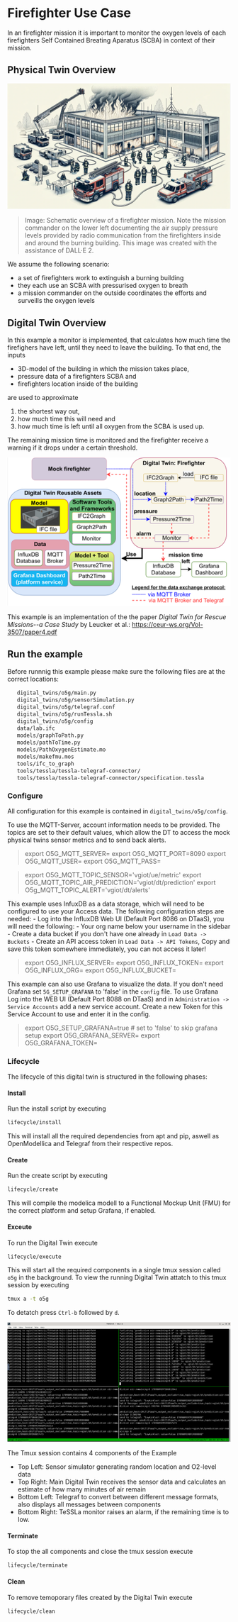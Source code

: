 # Firefighter Use Case
In an firefighter mission it is important to monitor the oxygen levels of each firefighters Self Contained Breating Aparatus (SCBA) in context of their mission. 


## Physical Twin Overview
![](img/o5g_physical_twin_overview.png)
> Image: Schematic overview of a firefighter mission. Note the mission commander on the lower left documenting the air supply pressure levels provided by radio communication from the firefighters inside and around the burning building. This image was created with the assistance of DALL·E 2.


We assume the following scenario:
* a set of firefighters work to extinguish a burning building
* they each use an SCBA with pressurised oxygen to breath
* a mission commander on the outside coordinates the efforts and surveills the oxygen levels

## Digital Twin Overview
In this example a monitor is implemented, that calculates how much time the firefighers have left, until they need to leave the building. To that end, the inputs 
* 3D-model of the building in which the mission takes place, 
* pressure data of a firefighters SCBA and 
* firefighters location inside of the building 

are used to approximate
1) the shortest way out,
2) how much time this will need and
3) how much time is left until all oxygen from the SCBA is used up.

The remaining mission time is monitored and the firefighter receive a warning if it drops under a certain threshold. 


![](img/o5g_digital_twin_architecture.png)



This example is an implementation of the the paper _Digital Twin for Rescue Missions--a Case Study_ by Leucker et al.: https://ceur-ws.org/Vol-3507/paper4.pdf




## Run the example
Before runnnig this example please make sure the following files are at the correct locations:
```
   digital_twins/o5g/main.py
   digital_twins/o5g/sensorSimulation.py
   digital_twins/o5g/telegraf.conf
   digital_twins/o5g/runTessla.sh
   digital_twins/o5g/config
   data/lab.ifc
   models/graphToPath.py
   models/pathToTime.py
   models/PathOxygenEstimate.mo
   models/makefmu.mos
   tools/ifc_to_graph
   tools/tessla/tessla-telegraf-connector/
   tools/tessla/tessla-telegraf-connector/specification.tessla
```

### Configure
All configuration for this example is contained in `digital_twins/o5g/config`.

To use the MQTT-Server, account information needs to be provided. The topics are set to their default values, which allow the DT to access the mock physical twins sensor metrics and to send back alerts. 

> export O5G_MQTT_SERVER=
export O5G_MQTT_PORT=8090
export O5G_MQTT_USER=
export O5G_MQTT_PASS=

> export O5G_MQTT_TOPIC_SENSOR='vgiot/ue/metric'
export O5G_MQTT_TOPIC_AIR_PREDICTION='vgiot/dt/prediction'
export O5g_MQTT_TOPIC_ALERT='vgiot/dt/alerts'



This example uses InfuxDB as a data storage, which will need to be configured to use your Access data. The following configuration steps are needed:
    - Log into the InfluxDB Web UI (Default Port 8086 on DTaaS), you will need the following:
    - Your org name below your username in the sidebar
    - Create a data bucket if you don't have one already in `Load Data -> Buckets`
    - Create an API access token in `Load Data -> API Tokens`, Copy and save this token somewhere immediately, you can not access it later!

> export O5G_INFLUX_SERVER=
export O5G_INFLUX_TOKEN=
export O5G_INFLUX_ORG=
export O5G_INFLUX_BUCKET=

This example can also use Grafana to visualize the data. If you don't need Grafana set `5G_SETUP_GRAFANA` to 'false' in the `config` file. To use Grafana Log into the WEB UI (Default Port 8088 on DTaaS) and in `Administration -> Service Accounts` add a new service account. Create a new Token for this Service Account to use and enter it in the config. 

> export O5G_SETUP_GRAFANA=true   # set to 'false' to skip grafana setup
export O5G_GRAFANA_SERVER=
export O5G_GRAFANA_TOKEN=


### Lifecycle

The lifecycle of this digital twin is structured in the following phases:
#### Install

Run the install script by executing
```bash
lifecycle/install
```
This will install all the required dependencies from apt and pip, aswell as OpenModellica and Telegraf from their respective repos.

#### Create

Run the create script by executing
```bash
lifecycle/create
```
This will compile the modelica modell to a Functional Mockup Unit (FMU) for the correct platform and setup Grafana, if enabled.

#### Exceute

To run the Digital Twin execute 
```bash
lifecycle/execute
```

This will start all the required components in a single tmux session called `o5g` in the background. To view the running Digital Twin attatch to this tmux session by executing
```bash
tmux a -t o5g
```
To detatch press `Ctrl-b` followed by `d`.

![](img/o5g_running_screenshot.png)

The Tmux session contains 4 components of the Example
 - Top Left: Sensor simulator generating random location and O2-level data
 - Top Right: Main Digital Twin receives the sensor data and calculates an estimate of how many minutes of air remain
 - Bottom Left: Telegraf to convert between different message formats, also displays all messages between components
 - Bottom Right: TeSSLa monitor raises an alarm, if the remaining time is to low.

#### Terminate

To stop the all components and close the tmux session execute
```bash
lifecycle/terminate
```

#### Clean

To remove temoporary files created by the Digital Twin execute
```bash
lifecycle/clean
```